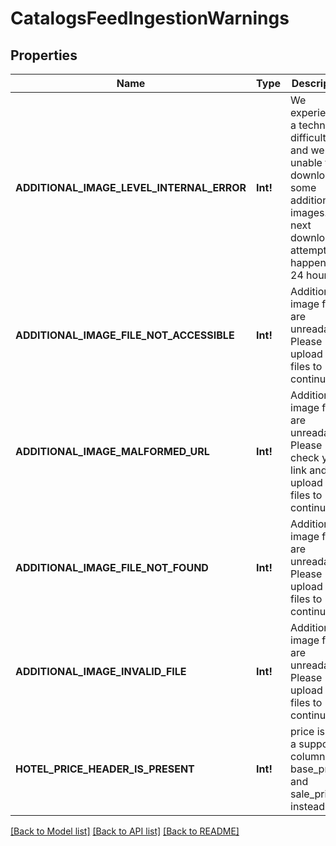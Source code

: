 # CatalogsFeedIngestionWarnings

## Properties
Name | Type | Description | Notes
------------ | ------------- | ------------- | -------------
**ADDITIONAL_IMAGE_LEVEL_INTERNAL_ERROR** | **Int!** | We experienced a technical difficulty and were unable to download some additional images. The next download attempt will happen in 24 hours. | [optional] [default to null]
**ADDITIONAL_IMAGE_FILE_NOT_ACCESSIBLE** | **Int!** | Additional image files are unreadable. Please upload new files to continue. | [optional] [default to null]
**ADDITIONAL_IMAGE_MALFORMED_URL** | **Int!** | Additional image files are unreadable. Please check your link and upload new files to continue. | [optional] [default to null]
**ADDITIONAL_IMAGE_FILE_NOT_FOUND** | **Int!** | Additional image files are unreadable. Please upload new files to continue. | [optional] [default to null]
**ADDITIONAL_IMAGE_INVALID_FILE** | **Int!** | Additional image files are unreadable. Please upload new files to continue. | [optional] [default to null]
**HOTEL_PRICE_HEADER_IS_PRESENT** | **Int!** | price is not a supported column. Use base_price and sale_price instead. | [optional] [default to null]

[[Back to Model list]](../README.md#documentation-for-models) [[Back to API list]](../README.md#documentation-for-api-endpoints) [[Back to README]](../README.md)


